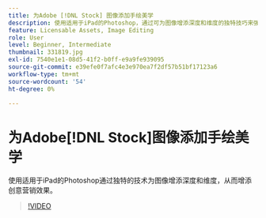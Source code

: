 ```yaml
---
title: 为Adobe [!DNL Stock] 图像添加手绘美学
description: 使用适用于iPad的Photoshop，通过可为图像增添深度和维度的独特技巧来强化您的创意营销效果
feature: Licensable Assets, Image Editing
role: User
level: Beginner, Intermediate
thumbnail: 331819.jpg
exl-id: 7540e1e1-08d5-41f2-b0ff-e9a9fe939095
source-git-commit: e39efe0f7afc4e3e970ea7f2df57b51bf17123a6
workflow-type: tm+mt
source-wordcount: '54'
ht-degree: 0%

---
```


# 为Adobe[!DNL Stock]图像添加手绘美学

使用适用于iPad的Photoshop通过独特的技术为图像增添深度和维度，从而增添创意营销效果。

>[!VIDEO](https://video.tv.adobe.com/v/331819?hidetitle=true)
